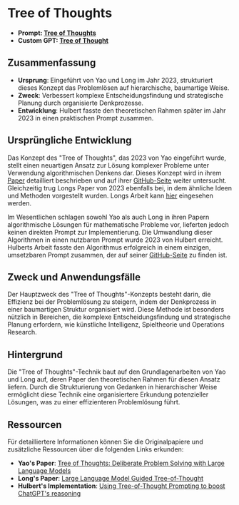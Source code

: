 # Tree of Thoughts
* **Prompt: [Tree of Thoughts](https://github.com/zielperson/AI-whispers/blob/master/TreeOfThought/system.md)**
* **Custom GPT: [Tree of Thought](https://chatgpt.com/g/g-E2C1jdbCu-tree-of-thought)**

## Zusammenfassung

- **Ursprung**: Eingeführt von Yao und Long im Jahr 2023, strukturiert dieses Konzept das Problemlösen auf hierarchische, baumartige Weise.
- **Zweck**: Verbessert komplexe Entscheidungsfindung und strategische Planung durch organisierte Denkprozesse.
- **Entwicklung**: Hulbert fasste den theoretischen Rahmen später im Jahr 2023 in einen praktischen Prompt zusammen.

## Ursprüngliche Entwicklung
Das Konzept des "Tree of Thoughts", das 2023 von Yao eingeführt wurde, stellt einen neuartigen Ansatz zur Lösung komplexer Probleme unter Verwendung algorithmischen Denkens dar. Dieses Konzept wird in ihrem [Paper](https://arxiv.org/abs/2305.10601) detailliert beschrieben und auf ihrer [GitHub-Seite](https://github.com/princeton-nlp/tree-of-thought-llm) weiter untersucht. Gleichzeitig trug Longs Paper von 2023 ebenfalls bei, in dem ähnliche Ideen und Methoden vorgestellt wurden. Longs Arbeit kann [hier](https://arxiv.org/abs/2305.08291) eingesehen werden.

Im Wesentlichen schlagen sowohl Yao als auch Long in ihren Papern algorithmische Lösungen für mathematische Probleme vor, lieferten jedoch keinen direkten Prompt zur Implementierung. Die Umwandlung dieser Algorithmen in einen nutzbaren Prompt wurde 2023 von Hulbert erreicht. Hulberts Arbeit fasste den Algorithmus erfolgreich in einem einzigen, umsetzbaren Prompt zusammen, der auf seiner [GitHub-Seite](https://github.com/dave1010/tree-of-thought-prompting) zu finden ist.

## Zweck und Anwendungsfälle

Der Hauptzweck des "Tree of Thoughts"-Konzepts besteht darin, die Effizienz bei der Problemlösung zu steigern, indem der Denkprozess in einer baumartigen Struktur organisiert wird. Diese Methode ist besonders nützlich in Bereichen, die komplexe Entscheidungsfindung und strategische Planung erfordern, wie künstliche Intelligenz, Spieltheorie und Operations Research.

## Hintergrund

Die "Tree of Thoughts"-Technik baut auf den Grundlagenarbeiten von Yao und Long auf, deren Paper den theoretischen Rahmen für diesen Ansatz liefern. Durch die Strukturierung von Gedanken in hierarchischer Weise ermöglicht diese Technik eine organisiertere Erkundung potenzieller Lösungen, was zu einer effizienteren Problemlösung führt.

## Ressourcen
Für detailliertere Informationen können Sie die Originalpapiere und zusätzliche Ressourcen über die folgenden Links erkunden:
- **Yao's Paper**: [Tree of Thoughts: Deliberate Problem Solving with Large Language Models](https://arxiv.org/abs/2305.10601)
- **Long's Paper**: [Large Language Model Guided Tree-of-Thought](https://arxiv.org/abs/2305.08291)
- **Hulbert's Implementation**: [Using Tree-of-Thought Prompting to boost ChatGPT's reasoning](https://github.com/dave1010/tree-of-thought-prompting)
